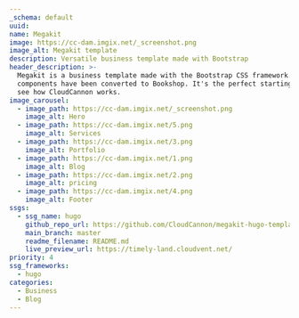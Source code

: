 ```yaml
---
_schema: default
uuid:
name: Megakit
image: https://cc-dam.imgix.net/_screenshot.png
image_alt: Megakit template
description: Versatile business template made with Bootstrap
header_description: >-
  Megakit is a business template made with the Bootstrap CSS framework. The
  components have been converted to Bookshop. It's the perfect starting point to
  see how CloudCannon works.
image_carousel:
  - image_path: https://cc-dam.imgix.net/_screenshot.png
    image_alt: Hero
  - image_path: https://cc-dam.imgix.net/5.png
    image_alt: Services
  - image_path: https://cc-dam.imgix.net/3.png
    image_alt: Portfolio
  - image_path: https://cc-dam.imgix.net/1.png
    image_alt: Blog
  - image_path: https://cc-dam.imgix.net/2.png
    image_alt: pricing
  - image_path: https://cc-dam.imgix.net/4.png
    image_alt: Footer
ssgs:
  - ssg_name: hugo
    github_repo_url: https://github.com/CloudCannon/megakit-hugo-template/
    main_branch: master
    readme_filename: README.md
    live_preview_url: https://timely-land.cloudvent.net/
priority: 4
ssg_frameworks:
  - hugo
categories:
  - Business
  - Blog
---
```

